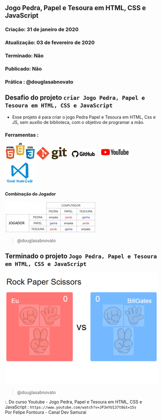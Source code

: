 ## Jogo Pedra, Papel e Tesoura em HTML, CSS e JavaScript

### Criação: 31 de janeiro de 2020
### Atualização: 03 de fevereiro de 2020
### Terminado: Não
### Publicado: Não
### Prática : @douglasabnovato

## Desafio do projeto `criar Jogo Pedra, Papel e Tesoura em HTML, CSS e JavaScript`
- Esse projeto é para criar o jogo Pedra Papel e Tesoura em HTML, Css e JS, sem auxílio de biblioteca, com o objetivo de programar a mão.

### Ferramentas :
![HTML/CSS/Javascript](/images/logo-html-css-js.jpeg)
![Git](/images/logo-git.png)
![Github](/images/logo-github.png)
![Youtube](/images/logo-youtube.png)
![VSCode](/images/logo-VSCode.png)

#### Combinação do Jogador
![Jogo Pedra, Papel e Tesoura](/images/combinacaoJogador.jpeg)
>@douglasabnovato

## Terminado o projeto `Jogo Pedra, Papel e Tesoura em HTML, CSS e JavaScript`
![Jogo Pedra, Papel e Tesoura](/images/pedra-papel-tesoura.png)
>@douglasabnovato

:. Do curso Youtube - Jogo Pedra, Papel e Tesoura em HTML, CSS e JavaScript : `https://www.youtube.com/watch?v=JP3eYU137t8&t=15s`</br>
Por Felipe Fontoura - Canal Dev Samurai